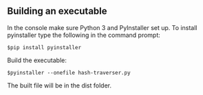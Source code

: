 Building an executable
---------------

In the console make sure Python 3 and PyInstaller set up. To install pyinstaller type the following in the command prompt:

    $pip install pyinstaller
	
Build the executable:
	
	$pyinstaller --onefile hash-traverser.py

The built file will be in the dist folder.